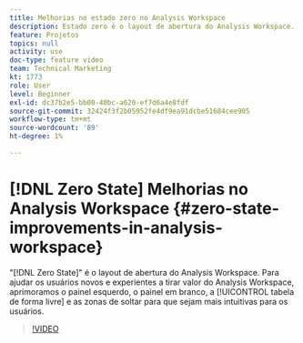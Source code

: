 ```yaml
---
title: Melhorias no estado zero no Analysis Workspace
description: Estado zero é o layout de abertura do Analysis Workspace. Para ajudar os usuários novos e experientes a tirar proveito do Analysis Workspace, aprimoramos o painel à esquerda, o painel em branco, a tabela de forma livre e as zonas de soltar para que sejam mais intuitivos para os usuários.
feature: Projetos
topics: null
activity: use
doc-type: feature video
team: Technical Marketing
kt: 1773
role: User
level: Beginner
exl-id: dc37b2e5-bb00-40bc-a620-ef7d6a4e8fdf
source-git-commit: 32424f3f2b05952fe4df9ea91dcbe51684cee905
workflow-type: tm+mt
source-wordcount: '89'
ht-degree: 1%

---
```


# [!DNL Zero State] Melhorias no Analysis Workspace {#zero-state-improvements-in-analysis-workspace}

&quot;[!DNL Zero State]&quot; é o layout de abertura do Analysis Workspace. Para ajudar os usuários novos e experientes a tirar valor do Analysis Workspace, aprimoramos o painel esquerdo, o painel em branco, a [!UICONTROL tabela de forma livre] e as zonas de soltar para que sejam mais intuitivas para os usuários.

>[!VIDEO](https://video.tv.adobe.com/v/23560/?quality=12)
